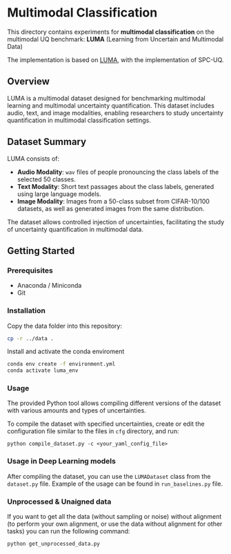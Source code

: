 # Multimodal Classification

This directory contains experiments for **multimodal classification** on the multimodal UQ benchmark: **LUMA** (Learning from Uncertain and Multimodal Data)

The implementation is based on [LUMA](https://osf.io/8ph6y/?view_only=8272969d8cd34c0b9459659fb4f41507), with the implementation of SPC-UQ.

## Overview

LUMA is a multimodal dataset designed for benchmarking multimodal learning and multimodal uncertainty quantification. This dataset includes audio, text, and image modalities, enabling researchers to study uncertainty quantification in multimodal classification settings.


## Dataset Summary

LUMA consists of:
- **Audio Modality**: `wav` files of people pronouncing the class labels of the selected 50 classes.
- **Text Modality**: Short text passages about the class labels, generated using large language models.
- **Image Modality**: Images from a 50-class subset from CIFAR-10/100 datasets, as well as generated images from the same distribution.

The dataset allows controlled injection of uncertainties, facilitating the study of uncertainty quantification in multimodal data.

## Getting Started

### Prerequisites

- Anaconda / Miniconda
- Git

### Installation
Copy the data folder into this repository:

```bash
cp -r ../data .
```
Install and activate the conda enviroment
```bash
conda env create -f environment.yml
conda activate luma_env
```


### Usage
The provided Python tool allows compiling different versions of the dataset with various amounts and types of uncertainties.

To compile the dataset with specified uncertainties, create or edit the configuration file similar to the files in `cfg` directory, and run:
```
python compile_dataset.py -c <your_yaml_config_file>
```

### Usage in Deep Learning models
After compiling the dataset, you can use the `LUMADataset` class from the `dataset.py` file. Example of the usage can be found in `run_baselines.py` file.

### Unprocessed & Unaigned data
If you want to get all the data (without sampling or noise) without alignment (to perform your own alignment, or use the data without alignment for other tasks) you can run the following command:

```
python get_unprocessed_data.py
```
